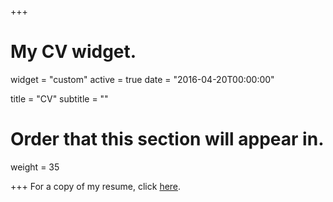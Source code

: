 +++
# My CV widget.
widget = "custom"
active = true
date = "2016-04-20T00:00:00"

title = "CV"
subtitle = ""

# Order that this section will appear in.
weight = 35


+++
For a copy of my resume, click [here](http://www.roweno.nl/files/Resume.pdf). 


